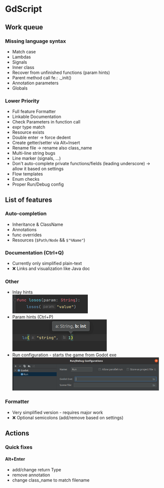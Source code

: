 # GdScript

## Work queue
### Missing language syntax
- Match case
- Lambdas
- Signals
- Inner class
- Recover from unfinished functions (param hints)
- Parent method call fe.: ._init()
- Annotation parameters
- Globals

### Lower Priority
- Full feature Formatter
- Linkable Documentation
- Check Parameters in function call
- expr type match
- Resource exists
- Double enter -> force dedent
- Create getter/setter via Alt+Insert
- Rename file -> rename also class_name
- Multi-line string bugs
- Line marker (signals, ...)
- Don't auto-complete private functions/fields (leading underscore) -> allow it based on settings
- Flow templates
- Enum checks
- Proper Run/Debug config

## List of features
### Auto-completion
- Inheritance & ClassName
- Annotations
- func overrides
- Resources (`$Path/Node` && `$"%Name"`)

### Documentation (Ctrl+Q)
- Currently only simplified plain-text
- ❌ Links and visualization like Java doc

### Other
- Inlay hints  
 ![](./screens/inlay.png)
- Param hints (Ctrl+P)  
![](./screens/param-hint.png)
- Run configuration - starts the game from Godot exe  
![](./screens/run-config.png)

### Formatter
- Very simplified version - requires major work  
- ❌ Optional semicolons (add/remove based on settings)

## Actions
### Quick fixes
#### Alt+Enter
- add/change return Type
- remove annotation
- change class_name to match filename
